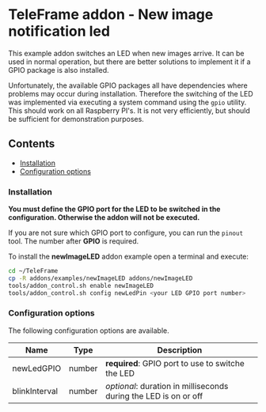 # TeleFrame addon - New image notification led

This example addon switches an LED when new images arrive. It can be used in normal operation, but there are better solutions to implement it if a GPIO package is also installed.

Unfortunately, the available GPIO packages all have dependencies where problems may occur during installation.
Therefore the switching of the LED was implemented via executing a system command using the `gpio` utility.
This should work on all Raspberry PI's. It is not very efficiently, but should be sufficient for demonstration purposes.

## Contents

- [Installation](#installation)
- [Configuration options](#configuration-options)

### Installation

**You must define the GPIO port for the LED to be switched in the configuration. Otherwise the addon will not be executed.**

If you are not sure which GPIO port to configure, you can run the `pinout` tool. The number after **GPIO** is required.

To install the **newImageLED**  addon example open a terminal and execute:

```sh
cd ~/TeleFrame
cp -R addons/examples/newImageLED addons/newImageLED
tools/addon_control.sh enable newImageLED
tools/addon_control.sh config newLedPin <your LED GPIO port number>
```


### Configuration options

The following configuration options are available.

| Name          | Type   | Description                                                      |
| ------------- | ------ | ---------------------------------------------------------------- |
| newLedGPIO    | number | **required**: GPIO port to use to switche the LED                |
| blinkInterval | number | _optional_: duration in milliseconds during the LED is on or off |

